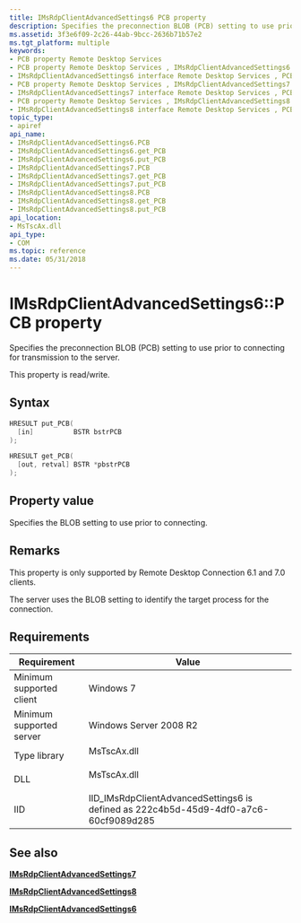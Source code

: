 ```yaml
---
title: IMsRdpClientAdvancedSettings6 PCB property
description: Specifies the preconnection BLOB (PCB) setting to use prior to connecting for transmission to the server.
ms.assetid: 3f3e6f09-2c26-44ab-9bcc-2636b71b57e2
ms.tgt_platform: multiple
keywords:
- PCB property Remote Desktop Services
- PCB property Remote Desktop Services , IMsRdpClientAdvancedSettings6 interface
- IMsRdpClientAdvancedSettings6 interface Remote Desktop Services , PCB property
- PCB property Remote Desktop Services , IMsRdpClientAdvancedSettings7 interface
- IMsRdpClientAdvancedSettings7 interface Remote Desktop Services , PCB property
- PCB property Remote Desktop Services , IMsRdpClientAdvancedSettings8 interface
- IMsRdpClientAdvancedSettings8 interface Remote Desktop Services , PCB property
topic_type:
- apiref
api_name:
- IMsRdpClientAdvancedSettings6.PCB
- IMsRdpClientAdvancedSettings6.get_PCB
- IMsRdpClientAdvancedSettings6.put_PCB
- IMsRdpClientAdvancedSettings7.PCB
- IMsRdpClientAdvancedSettings7.get_PCB
- IMsRdpClientAdvancedSettings7.put_PCB
- IMsRdpClientAdvancedSettings8.PCB
- IMsRdpClientAdvancedSettings8.get_PCB
- IMsRdpClientAdvancedSettings8.put_PCB
api_location:
- MsTscAx.dll
api_type:
- COM
ms.topic: reference
ms.date: 05/31/2018
---
```


# IMsRdpClientAdvancedSettings6::PCB property

Specifies the preconnection BLOB (PCB) setting to use prior to connecting for transmission to the server.

This property is read/write.

## Syntax


```C++
HRESULT put_PCB(
  [in]          BSTR bstrPCB
);

HRESULT get_PCB(
  [out, retval] BSTR *pbstrPCB
);
```



## Property value

Specifies the BLOB setting to use prior to connecting.

## Remarks

This property is only supported by Remote Desktop Connection 6.1 and 7.0 clients.

The server uses the BLOB setting to identify the target process for the connection.

## Requirements



| Requirement | Value |
|-------------------------------------|--------------------------------------------------------------------------------------------------|
| Minimum supported client<br/> | Windows 7<br/>                                                                             |
| Minimum supported server<br/> | Windows Server 2008 R2<br/>                                                                |
| Type library<br/>             | <dl> <dt>MsTscAx.dll</dt> </dl>           |
| DLL<br/>                      | <dl> <dt>MsTscAx.dll</dt> </dl>           |
| IID<br/>                      | IID\_IMsRdpClientAdvancedSettings6 is defined as 222c4b5d-45d9-4df0-a7c6-60cf9089d285<br/> |



## See also

<dl> <dt>

[**IMsRdpClientAdvancedSettings7**](imsrdpclientadvancedsettings7.md)
</dt> <dt>

[**IMsRdpClientAdvancedSettings8**](imsrdpclientadvancedsettings8.md)
</dt> <dt>

[**IMsRdpClientAdvancedSettings6**](imsrdpclientadvancedsettings6.md)
</dt> </dl>

 

 





